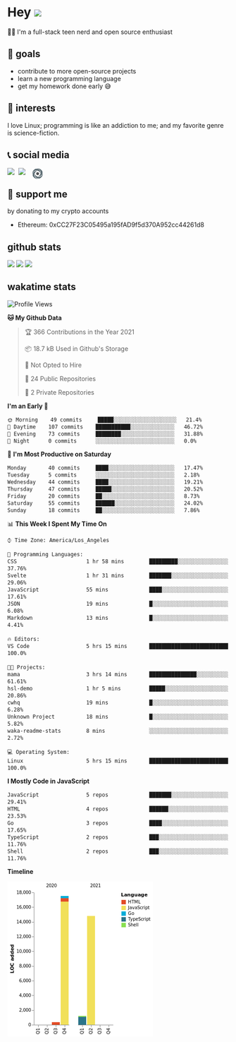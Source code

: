 # Hey <img width="35" src="https://raw.githubusercontent.com/aemmadi/aemmadi/master/wave.gif" />
👨‍💻 I'm a full-stack teen nerd and open source enthusiast

## 🥅 goals

* contribute to more open-source projects
* learn a new programming language
* get my homework done early 😅

## 🧐 interests

I love Linux; programming is like an addiction to me; and my favorite genre is science-fiction.

## 📞 social media

[<img width=25 align="left" src="https://cdn4.iconfinder.com/data/icons/logos-and-brands/512/91_Discord_logo_logos-512.png"/>](https://discord.bio/p/devposeidon)

[<img width=31 align="left" src="https://i.pinimg.com/originals/19/7b/36/197b365922d1ea3aa1a932ff9bbda4a6.png"/>](https://www.youtube.com/channel/UCb0JVK0TmpYueYTx5Te0fUw)

[<img width=25 align="left" src="assets/images/replit.png"/>](https://repl.it/@PowerCoder) 

<br />

## 🤝 support me
by donating to my crypto accounts
* Ethereum: 0xCC27F23C05495a195fAD9f5d370A952cc44261d8

## github stats

<img width="768" src="https://github-profile-trophy.vercel.app/?username=poseidoncoder&no-border=true&theme=nord&no-frame=true" />
<div style="display: inline-block">
  <img src="https://github-readme-stats.vercel.app/api/top-langs/?username=poseidoncoder&theme=nord&layout=compact&hide_border=true" />
  <img height="165" src="https://github-readme-stats.vercel.app/api?username=poseidoncoder&show_icons=true&theme=nord&hide_border=true" />
</div>

## wakatime stats

<!--START_SECTION:waka-->
![Profile Views](http://img.shields.io/badge/Profile%20Views-0-blue)

**🐱 My Github Data** 

> 🏆 366 Contributions in the Year 2021
 > 
> 📦 18.7 kB Used in Github's Storage 
 > 
> 🚫 Not Opted to Hire
 > 
> 📜 24 Public Repositories 
 > 
> 🔑 2 Private Repositories  
 > 
**I'm an Early 🐤** 

```text
🌞 Morning    49 commits     █████░░░░░░░░░░░░░░░░░░░░   21.4% 
🌆 Daytime    107 commits    ███████████░░░░░░░░░░░░░░   46.72% 
🌃 Evening    73 commits     ████████░░░░░░░░░░░░░░░░░   31.88% 
🌙 Night      0 commits      ░░░░░░░░░░░░░░░░░░░░░░░░░   0.0%

```
📅 **I'm Most Productive on Saturday** 

```text
Monday       40 commits     ████░░░░░░░░░░░░░░░░░░░░░   17.47% 
Tuesday      5 commits      ░░░░░░░░░░░░░░░░░░░░░░░░░   2.18% 
Wednesday    44 commits     ████░░░░░░░░░░░░░░░░░░░░░   19.21% 
Thursday     47 commits     █████░░░░░░░░░░░░░░░░░░░░   20.52% 
Friday       20 commits     ██░░░░░░░░░░░░░░░░░░░░░░░   8.73% 
Saturday     55 commits     ██████░░░░░░░░░░░░░░░░░░░   24.02% 
Sunday       18 commits     ██░░░░░░░░░░░░░░░░░░░░░░░   7.86%

```


📊 **This Week I Spent My Time On** 

```text
⌚︎ Time Zone: America/Los_Angeles

💬 Programming Languages: 
CSS                      1 hr 58 mins        █████████░░░░░░░░░░░░░░░░   37.76% 
Svelte                   1 hr 31 mins        ███████░░░░░░░░░░░░░░░░░░   29.06% 
JavaScript               55 mins             ████░░░░░░░░░░░░░░░░░░░░░   17.61% 
JSON                     19 mins             █░░░░░░░░░░░░░░░░░░░░░░░░   6.08% 
Markdown                 13 mins             █░░░░░░░░░░░░░░░░░░░░░░░░   4.41%

🔥 Editors: 
VS Code                  5 hrs 15 mins       █████████████████████████   100.0%

🐱‍💻 Projects: 
mama                     3 hrs 14 mins       ███████████████░░░░░░░░░░   61.61% 
hsl-demo                 1 hr 5 mins         █████░░░░░░░░░░░░░░░░░░░░   20.86% 
cwhq                     19 mins             █░░░░░░░░░░░░░░░░░░░░░░░░   6.28% 
Unknown Project          18 mins             █░░░░░░░░░░░░░░░░░░░░░░░░   5.82% 
waka-readme-stats        8 mins              ░░░░░░░░░░░░░░░░░░░░░░░░░   2.72%

💻 Operating System: 
Linux                    5 hrs 15 mins       █████████████████████████   100.0%

```

**I Mostly Code in JavaScript** 

```text
JavaScript               5 repos             ███████░░░░░░░░░░░░░░░░░░   29.41% 
HTML                     4 repos             ██████░░░░░░░░░░░░░░░░░░░   23.53% 
Go                       3 repos             ████░░░░░░░░░░░░░░░░░░░░░   17.65% 
TypeScript               2 repos             ███░░░░░░░░░░░░░░░░░░░░░░   11.76% 
Shell                    2 repos             ███░░░░░░░░░░░░░░░░░░░░░░   11.76%

```


**Timeline**

![Chart not found](https://raw.githubusercontent.com/PoseidonCoder/PoseidonCoder/main/charts/bar_graph.png) 


<!--END_SECTION:waka-->
